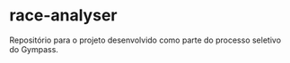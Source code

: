 # race-analyser
Repositório para o projeto desenvolvido como parte do processo seletivo do Gympass.
